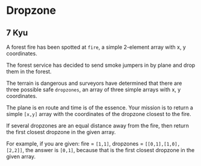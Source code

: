# Dropzone
## 7 Kyu

A forest fire has been spotted at `fire`, a simple 2-element array with x, y coordinates.

The forest service has decided to send smoke jumpers in by plane and drop them in the forest.

The terrain is dangerous and surveyors have determined that there are three possible safe `dropzones`, an array of three simple arrays with x, y coordinates.

The plane is en route and time is of the essence. Your mission is to return a simple `[x,y]` array with the coordinates of the dropzone closest to the fire.

If several dropzones are an equal distance away from the fire, then return the first closest dropzone in the given array.

For example, if you are given: fire = `[1,1]`, dropzones = `[[0,1],[1,0],[2,2]]`, the answer is `[0,1]`, because that is the first closest dropzone in the given array.

